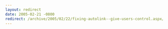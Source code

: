 ```yaml
---
layout: redirect
date: 2005-02-21 -0800
redirect: /archive/2005/02/22/fixing-autolink--give-users-control.aspx/
---
```

